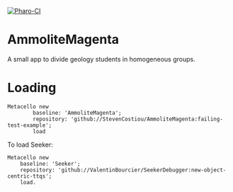 [![Pharo-CI](https://github.com/StevenCostiou/AmmoliteMagenta/actions/workflows/ammolitemagenta.yml/badge.svg)](https://github.com/StevenCostiou/AmmoliteMagenta/actions/workflows/ammolitemagenta.yml)

# AmmoliteMagenta
A small app to divide geology students in homogeneous groups.

# Loading

```Smalltalk
Metacello new
		baseline: 'AmmoliteMagenta';
		repository: 'github://StevenCostiou/AmmoliteMagenta:failing-test-example';
		load
```

To load Seeker:

```Smalltalk
Metacello new
    baseline: 'Seeker';
    repository: 'github://ValentinBourcier/SeekerDebugger:new-object-centric-ttqs';
    load.
```
